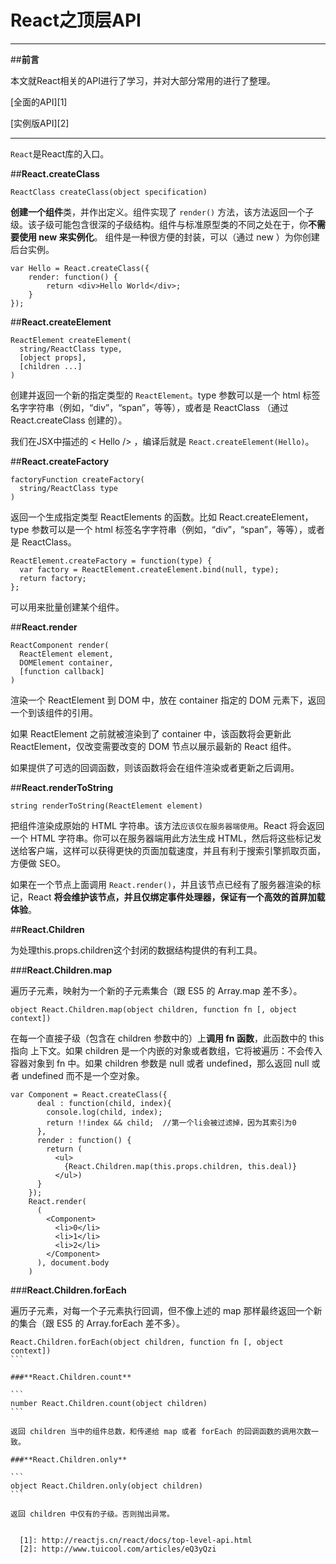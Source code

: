 ﻿# React之顶层API


---

##**前言**

本文就React相关的API进行了学习，并对大部分常用的进行了整理。

[全面的API][1]

[实例版API][2]


---

`React`是React库的入口。

##**React.createClass**

```
ReactClass createClass(object specification)
```
**创建一个组件**类，并作出定义。组件实现了 `render()` 方法，该方法返回一个子级。该子级可能包含很深的子级结构。组件与标准原型类的不同之处在于，你**不需要使用 new 来实例化**。 组件是一种很方便的封装，可以（通过 new ）为你创建后台实例。

```
var Hello = React.createClass({
    render: function() {
        return <div>Hello World</div>;
    }
});
```


##**React.createElement**

```
ReactElement createElement(
  string/ReactClass type,
  [object props],
  [children ...]
)
```

创建并返回一个新的指定类型的 `ReactElement`。type 参数可以是一个 html 标签名字字符串（例如，“div”，“span”，等等），或者是 ReactClass （通过 React.createClass 创建的）。

我们在JSX中描述的 < Hello /> ，编译后就是 `React.createElement(Hello)`。

##**React.createFactory**

```
factoryFunction createFactory(
  string/ReactClass type
)
```
返回一个生成指定类型 ReactElements 的函数。比如 React.createElement，type 参数可以是一个 html 标签名字字符串（例如，“div”，“span”，等等），或者是 ReactClass。

```
ReactElement.createFactory = function(type) {
  var factory = ReactElement.createElement.bind(null, type);
  return factory;
};

```
可以用来批量创建某个组件。


##**React.render**

```
ReactComponent render(
  ReactElement element,
  DOMElement container,
  [function callback]
)
```

渲染一个 ReactElement 到 DOM 中，放在 container 指定的 DOM 元素下，返回一个到该组件的引用。

如果 ReactElement 之前就被渲染到了 container 中，该函数将会更新此 ReactElement，仅改变需要改变的 DOM 节点以展示最新的 React 组件。

如果提供了可选的回调函数，则该函数将会在组件渲染或者更新之后调用。

##**React.renderToString**
```
string renderToString(ReactElement element)
```

把组件渲染成原始的 HTML 字符串。该方法`应该仅在服务器端使用`。React 将会返回一个 HTML 字符串。你可以在服务器端用此方法生成 HTML，然后将这些标记发送给客户端，这样可以获得更快的页面加载速度，并且有利于搜索引擎抓取页面，方便做 SEO。

如果在一个节点上面调用 `React.render()`，并且该节点已经有了服务器渲染的标记，React **将会维护该节点，并且仅绑定事件处理器，保证有一个高效的首屏加载体验**。

##**React.Children**

为处理this.props.children这个封闭的数据结构提供的有利工具。

###**React.Children.map**

遍历子元素，映射为一个新的子元素集合（跟 ES5 的 Array.map 差不多）。
```
object React.Children.map(object children, function fn [, object context])
```

在每一个直接子级（包含在 children 参数中的）上**调用 fn 函数**，此函数中的 this 指向 上下文。如果 children 是一个内嵌的对象或者数组，它将被遍历：不会传入容器对象到 fn 中。如果 children 参数是 null 或者 undefined，那么返回 null 或者 undefined 而不是一个空对象。

```
var Component = React.createClass({
      deal : function(child, index){
        console.log(child, index);
        return !!index && child;  //第一个li会被过滤掉，因为其索引为0
      },
      render : function() {
        return (
          <ul>
            {React.Children.map(this.props.children, this.deal)}
          </ul>)
      }
    });
    React.render(
      (
        <Component>
          <li>0</li>
          <li>1</li>
          <li>2</li>
        </Component>
      ), document.body
    )
```

###**React.Children.forEach**

遍历子元素，对每一个子元素执行回调，但不像上述的 map 那样最终返回一个新的集合（跟 ES5 的 Array.forEach 差不多）。

````
React.Children.forEach(object children, function fn [, object context])
```

###**React.Children.count**

```
number React.Children.count(object children)
```

返回 children 当中的组件总数，和传递给 map 或者 forEach 的回调函数的调用次数一致。

###**React.Children.only**

```
object React.Children.only(object children)
```

返回 children 中仅有的子级。否则抛出异常。


  [1]: http://reactjs.cn/react/docs/top-level-api.html
  [2]: http://www.tuicool.com/articles/eQ3yQzi